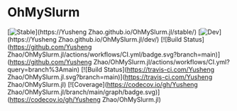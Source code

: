 # OhMySlurm

[![Stable](https://img.shields.io/badge/docs-stable-blue.svg)](https://Yusheng Zhao.github.io/OhMySlurm.jl/stable/)
[![Dev](https://img.shields.io/badge/docs-dev-blue.svg)](https://Yusheng Zhao.github.io/OhMySlurm.jl/dev/)
[![Build Status](https://github.com/Yusheng Zhao/OhMySlurm.jl/actions/workflows/CI.yml/badge.svg?branch=main)](https://github.com/Yusheng Zhao/OhMySlurm.jl/actions/workflows/CI.yml?query=branch%3Amain)
[![Build Status](https://travis-ci.com/Yusheng Zhao/OhMySlurm.jl.svg?branch=main)](https://travis-ci.com/Yusheng Zhao/OhMySlurm.jl)
[![Coverage](https://codecov.io/gh/Yusheng Zhao/OhMySlurm.jl/branch/main/graph/badge.svg)](https://codecov.io/gh/Yusheng Zhao/OhMySlurm.jl)
